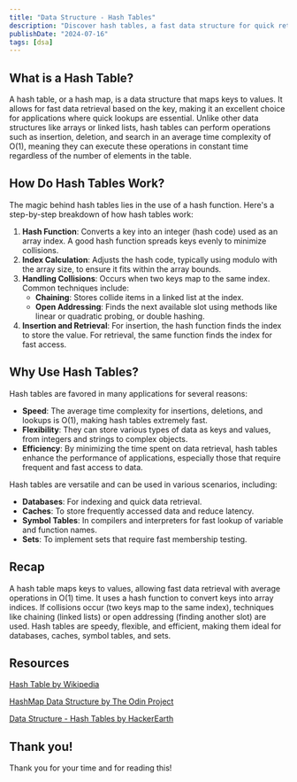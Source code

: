 ```yaml
---
title: "Data Structure - Hash Tables"
description: "Discover hash tables, a fast data structure for quick retrieval. Learn how they work, handle collisions, and their applications in databases, caches, and more."
publishDate: "2024-07-16"
tags: [dsa]
---
```


## What is a Hash Table?

A hash table, or a hash map, is a data structure that maps keys to values. It allows for fast data retrieval based on the key, making it an excellent choice for applications where quick lookups are essential. Unlike other data structures like arrays or linked lists, hash tables can perform operations such as insertion, deletion, and search in an average time complexity of O(1), meaning they can execute these operations in constant time regardless of the number of elements in the table.

## How Do Hash Tables Work?

The magic behind hash tables lies in the use of a hash function. Here's a step-by-step breakdown of how hash tables work:

1. **Hash Function**: Converts a key into an integer (hash code) used as an array index. A good hash function spreads keys evenly to minimize collisions.
2. **Index Calculation**: Adjusts the hash code, typically using modulo with the array size, to ensure it fits within the array bounds.
3. **Handling Collisions**: Occurs when two keys map to the same index. Common techniques include:
    - **Chaining**: Stores collide items in a linked list at the index.
    - **Open Addressing**: Finds the next available slot using methods like linear or quadratic probing, or double hashing.
4. **Insertion and Retrieval**: For insertion, the hash function finds the index to store the value. For retrieval, the same function finds the index for fast access.

## Why Use Hash Tables?

Hash tables are favored in many applications for several reasons:

- **Speed**: The average time complexity for insertions, deletions, and lookups is O(1), making hash tables extremely fast.
- **Flexibility**: They can store various types of data as keys and values, from integers and strings to complex objects.
- **Efficiency**: By minimizing the time spent on data retrieval, hash tables enhance the performance of applications, especially those that require frequent and fast access to data.

Hash tables are versatile and can be used in various scenarios, including:

- **Databases**: For indexing and quick data retrieval.
- **Caches**: To store frequently accessed data and reduce latency.
- **Symbol Tables**: In compilers and interpreters for fast lookup of variable and function names.
- **Sets**: To implement sets that require fast membership testing.

## Recap

A hash table maps keys to values, allowing fast data retrieval with average operations in O(1) time. It uses a hash function to convert keys into array indices. If collisions occur (two keys map to the same index), techniques like chaining (linked lists) or open addressing (finding another slot) are used. Hash tables are speedy, flexible, and efficient, making them ideal for databases, caches, symbol tables, and sets.

## Resources

[Hash Table by Wikipedia](https://en.wikipedia.org/wiki/Hash_table)

[HashMap Data Structure by The Odin Project](https://www.theodinproject.com/lessons/javascript-hashmap-data-structure)

[Data Structure - Hash Tables by HackerEarth](https://www.hackerearth.com/practice/data-structures/hash-tables/basics-of-hash-tables/tutorial/)

## Thank you!

Thank you for your time and for reading this!